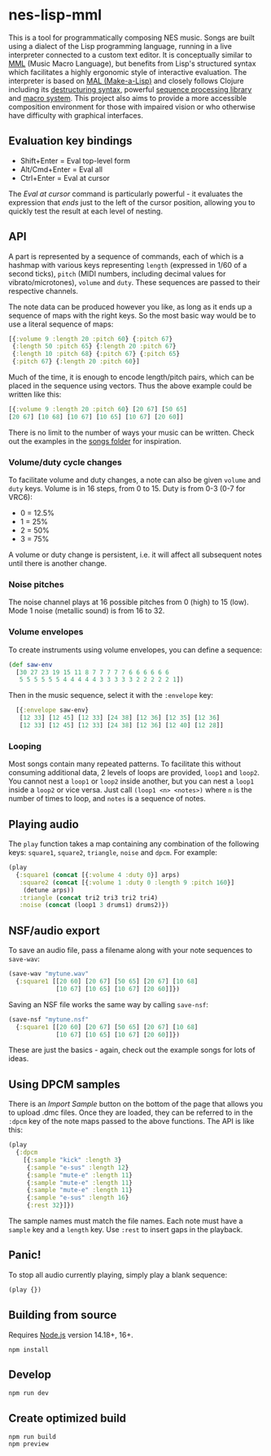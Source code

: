 # nes-lisp-mml

This is a tool for programmatically composing NES music. Songs are built using a dialect of the Lisp programming language, running in a live interpreter connected to a custom text editor. It is conceptually similar to [MML](https://en.wikipedia.org/wiki/Music_Macro_Language) (Music Macro Language), but benefits from Lisp's structured syntax which facilitates a highly ergonomic style of interactive evaluation. The interpreter is based on [MAL (Make-a-Lisp)](https://github.com/kanaka/mal) and closely follows Clojure including its [destructuring syntax](https://clojure.org/guides/destructuring), powerful [sequence processing library](https://clojure.org/reference/sequences) and [macro system](https://clojure.org/reference/macros). This project also aims to provide a more accessible composition environment for those with impaired vision or who otherwise have difficulty with graphical interfaces. 

## Evaluation key bindings

- Shift+Enter = Eval top-level form
- Alt/Cmd+Enter = Eval all
- Ctrl+Enter = Eval at cursor

The *Eval at cursor* command is particularly powerful - it evaluates the expression that *ends* just to the left of the cursor position, allowing you to quickly test the result at each level of nesting.

## API

A part is represented by a sequence of commands, each of which is a hashmap with various keys representing `length` (expressed in 1/60 of a second ticks), `pitch` (MIDI numbers, including decimal values for vibrato/microtones), `volume` and `duty`. These sequences are passed to their respective channels.

The note data can be produced however you like, as long as it ends up a sequence of maps with the right keys. So the most basic way would be to use a literal sequence of maps:

```clojure
[{:volume 9 :length 20 :pitch 60} {:pitch 67} 
 {:length 50 :pitch 65} {:length 20 :pitch 67}
 {:length 10 :pitch 68} {:pitch 67} {:pitch 65} 
 {:pitch 67} {:length 20 :pitch 60}]
```

Much of the time, it is enough to encode length/pitch pairs, which can be placed in the sequence using vectors. Thus the above example could be written like this:

```clojure
[{:volume 9 :length 20 :pitch 60} [20 67] [50 65] 
[20 67] [10 68] [10 67] [10 65] [10 67] [20 60]]
```

There is no limit to the number of ways your music can be written. Check out the examples in the [songs folder](https://codeberg.org/bobbicodes/nes-lisp-mml/src/branch/main/src/songs) for inspiration.

### Volume/duty cycle changes

To facilitate volume and duty changes, a note can also be given `volume` and `duty` keys. Volume is in 16 steps, from 0 to 15. Duty is from 0-3 (0-7 for VRC6):

- 0 = 12.5%
- 1 = 25%
- 2 = 50%
- 3 = 75%

A volume or duty change is persistent, i.e. it will affect all subsequent notes until there is another change.

### Noise pitches

The noise channel plays at 16 possible pitches from 0 (high) to 15 (low). Mode 1 noise (metallic sound) is from 16 to 32.

### Volume envelopes

To create instruments using volume envelopes, you can define a sequence:

```clojure
(def saw-env
  [30 27 23 19 15 11 8 7 7 7 7 7 6 6 6 6 6 6
   5 5 5 5 5 5 4 4 4 4 4 3 3 3 3 3 2 2 2 2 2 1])
```

Then in the music sequence, select it with the `:envelope` key:

```clojure
  [{:envelope saw-env}
   [12 33] [12 45] [12 33] [24 38] [12 36] [12 35] [12 36]
   [12 33] [12 45] [12 33] [24 38] [12 36] [12 40] [12 28]]
```

### Looping

Most songs contain many repeated patterns. To facilitate this without consuming additional data, 2 levels of loops are provided, `loop1` and `loop2`. You cannot nest a `loop1` or `loop2` inside another, but you can nest a `loop1` inside a `loop2` or vice versa. Just call `(loop1 <n> <notes>)` where `n` is the number of times to loop, and `notes` is a sequence of notes. 

## Playing audio

The `play` function takes a map containing any combination of the following keys: `square1`, `square2`, `triangle`, `noise` and `dpcm`. For example:

```clojure
(play
  {:square1 (concat [{:volume 4 :duty 0}] arps)
   :square2 (concat [{:volume 1 :duty 0 :length 9 :pitch 160}]
    (detune arps))
   :triangle (concat tri2 tri3 tri2 tri4)
   :noise (concat (loop1 3 drums1) drums2)})
```

## NSF/audio export

To save an audio file, pass a filename along with your note sequences to `save-wav`:

```clojure
(save-wav "mytune.wav"
  {:square1 [[20 60] [20 67] [50 65] [20 67] [10 68]
             [10 67] [10 65] [10 67] [20 60]]})
```

Saving an NSF file works the same way by calling `save-nsf`:

```clojure
(save-nsf "mytune.nsf"
  {:square1 [[20 60] [20 67] [50 65] [20 67] [10 68]
             [10 67] [10 65] [10 67] [20 60]]})
```

These are just the basics - again, check out the example songs for lots of ideas.

## Using DPCM samples

There is an *Import Sample* button on the bottom of the page that allows you to upload .dmc files. Once they are loaded, they can be referred to in the `:dpcm` key of the note maps passed to the above functions. The API is like this:

```clojure
(play
  {:dpcm
    [{:sample "kick" :length 3}
     {:sample "e-sus" :length 12}
     {:sample "mute-e" :length 11}
     {:sample "mute-e" :length 11}
     {:sample "mute-e" :length 11}
     {:sample "e-sus" :length 16}
     {:rest 32}]})
```

The sample names must match the file names. Each note must have a `sample` key and a `length` key. Use `:rest` to insert gaps in the playback.

## Panic!

To stop all audio currently playing, simply play a blank sequence:

```clojure
(play {})
```

## Building from source

Requires [Node.js](https://nodejs.org/en/) version 14.18+, 16+.

```
npm install
```

## Develop

```
npm run dev
```

## Create optimized build

```
npm run build
npm preview
```
